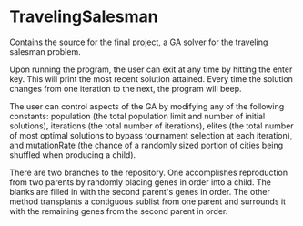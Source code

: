 # TravelingSalesman
Contains the source for the final project, a GA solver for the traveling salesman problem.

Upon running the program, the user can exit at any time by hitting the enter key. This will print the most recent solution attained. Every time the solution changes from one iteration to the next, the program will beep.

The user can control aspects of the GA by modifying any of the following constants: population (the total population limit and number of initial solutions), iterations (the total number of iterations), elites (the total number of most optimal solutions to bypass tournament selection at each iteration), and mutationRate (the chance of a randomly sized portion of cities being shuffled when producing a child).
  
There are two branches to the repository. One accomplishes reproduction from two parents by randomly placing genes in order into a child. The blanks are filled in with the second parent's genes in order. The other method transplants a contiguous sublist from one parent and surrounds it with the remaining genes from the second parent in order.
